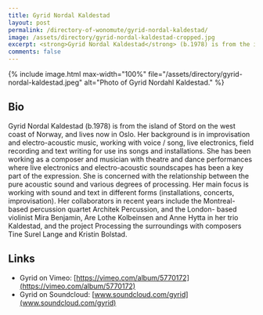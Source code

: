 ```yaml
---
title: Gyrid Nordal Kaldestad
layout: post
permalink: /directory-of-wonomute/gyrid-nordal-kaldestad/
image: /assets/directory/gyrid-nordal-kaldestad-cropped.jpg
excerpt: <strong>Gyrid Nordal Kaldestad</strong> (b.1978) is from the island of Stord on the west coast of Norway, and lives now in Oslo. Her background is in improvisation and electro-acoustic music, working with voice / song, live electronics, field recording and text writing for use ins songs and installations.
comments: false
---
```


<div class="directory-post">
{% include image.html
max-width="100%" file="/assets/directory/gyrid-nordal-kaldestad.jpeg" alt="Photo of Gyrid Nordahl Kaldestad." %}
</div>

## Bio
Gyrid Nordal Kaldestad (b.1978) is from the island of Stord on the west coast of Norway, and lives now in Oslo. Her background is in improvisation and electro-acoustic music, working with voice / song, live electronics, field recording and text writing for use ins songs and installations. She has been working as a composer and musician with theatre and dance performances where live electronics and electro-acoustic soundscapes has been a key part of the expression. She is concerned with the relationship between the pure acoustic sound and various degrees of processing. Her main focus is working with sound and text in different forms (installations, concerts, improvisation). Her collaborators in recent years include the Montreal- based percussion quartet Architek Percussion, and the London- based violinist Mira Benjamin, Are Lothe Kolbeinsen and Anne Hytta in her trio Kaldestad, and the project Processing the surroundings with composers Tine Surel Lange and Kristin Bolstad.


## Links

* Gyrid on Vimeo: [https://vimeo.com/album/5770172](https://vimeo.com/album/5770172)
* Gyrid on Soundcloud: [www.soundcloud.com/gyrid](www.soundcloud.com/gyrid)
